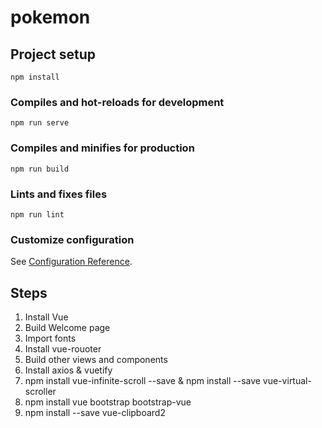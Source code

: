 # pokemon

## Project setup
```
npm install
```

### Compiles and hot-reloads for development
```
npm run serve
```

### Compiles and minifies for production
```
npm run build
```

### Lints and fixes files
```
npm run lint
```

### Customize configuration
See [Configuration Reference](https://cli.vuejs.org/config/).


## Steps
1) Install Vue
2) Build Welcome page
3) Import fonts
4) Install vue-rouoter
5) Build other views and components
6) Install axios & vuetify
7) npm install vue-infinite-scroll --save & npm install --save vue-virtual-scroller
8) npm install vue bootstrap bootstrap-vue
9) npm install --save vue-clipboard2
